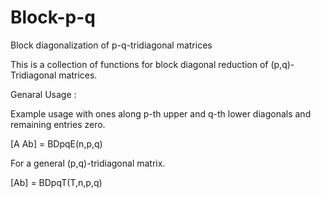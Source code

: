 # Block-p-q
Block diagonalization of p-q-tridiagonal matrices


This is a collection of functions for block diagonal reduction of (p,q)-Tridiagonal matrices.

Genaral Usage : 


Example usage with ones along p-th upper and q-th lower diagonals and remaining entries zero.

[A Ab] = BDpqE(n,p,q)

For a general (p,q)-tridiagonal matrix.

[Ab] = BDpqT(T,n,p,q)

